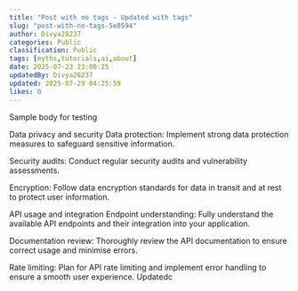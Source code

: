 ```yaml
---
title: "Post with no tags - Updated with tags"
slug: "post-with-no-tags-5e0594"
author: Divya28237
categories: Public
classification: Public
tags: [myths,tutorials,ai,about]
date: 2025-07-23 23:00:25 
updatedBy: Divya28237
updated: 2025-07-29 04:25:59 
likes: 0
---
```


Sample body for testing

Data privacy and security
Data protection: Implement strong data protection measures to safeguard sensitive information.

Security audits: Conduct regular security audits and vulnerability assessments.

Encryption: Follow data encryption standards for data in transit and at rest to protect user information.

API usage and integration
Endpoint understanding: Fully understand the available API endpoints and their integration into your application.

Documentation review: Thoroughly review the API documentation to ensure correct usage and minimise errors.

Rate limiting: Plan for API rate limiting and implement error handling to ensure a smooth user experience. Updatedc